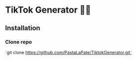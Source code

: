 # TikTok Generator 💃🕺

## Installation
### Clone repo
ˋgit clone https://github.com/PastaLaPate/TiktokGenerator.git`